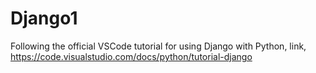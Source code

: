 # Django1
Following the official VSCode tutorial for using Django with Python, link, 
https://code.visualstudio.com/docs/python/tutorial-django